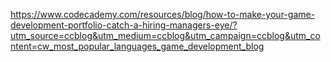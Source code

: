 https://www.codecademy.com/resources/blog/how-to-make-your-game-development-portfolio-catch-a-hiring-managers-eye/?utm_source=ccblog&utm_medium=ccblog&utm_campaign=ccblog&utm_content=cw_most_popular_languages_game_development_blog